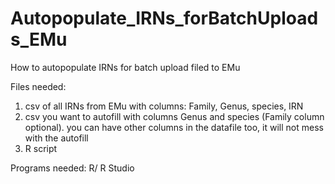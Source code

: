 # Autopopulate_IRNs_forBatchUploads_EMu
How to autopopulate IRNs for batch upload filed to EMu


Files needed:
1) csv of all IRNs from EMu with columns: Family, Genus, species, IRN
2) csv you want to autofill with columns Genus and species (Family column optional). you can have other columns in the datafile too, it will not mess with the autofill
3) R script

Programs needed:
R/ R Studio


